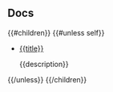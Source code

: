 ## Docs

{{#children}}
{{#unless self}}
* [{{title}}]({{href}})
    <p>{{description}}</p>
{{/unless}}
{{/children}}
